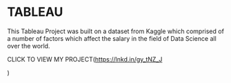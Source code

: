# TABLEAU
This Tableau Project was built on a dataset from Kaggle which comprised of a number of factors which affect the salary in the field of Data Science all over the world.


CLICK TO VIEW MY PROJECT(https://lnkd.in/gy_tNZ_J 

)
